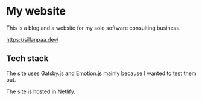 # My website

This is a blog and a website for my solo software consulting business.

https://sillanpaa.dev/

## Tech stack

The site uses Gatsby.js and Emotion.js mainly because I wanted to test them out.

The site is hosted in Netlify.
